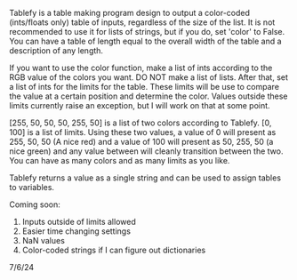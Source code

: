 Tablefy is a table making program design to output a color-coded (ints/floats only) table of inputs, regardless
of the size of the list. It is not recommended to use it for lists of strings, but if you do, set 'color' to False.
You can have a table of length equal to the overall width of the table and a description of any length.

If you want to use the color function, make a list of ints according to the RGB value of the colors you want.
DO NOT make a list of lists. After that, set a list of ints for the limits for the table. These limits will be
use to compare the value at a certain position and determine the color. Values outside these limits currently
raise an exception, but I will work on that at some point.

[255, 50, 50, 50, 255, 50] is a list of two colors according to Tablefy.
[0, 100] is a list of limits.
Using these two values, a value of 0 will present as 255, 50, 50 (A nice red) and a value of 100 will present
as 50, 255, 50 (a nice green) and any value between will cleanly transition between the two. You can have as
many colors and as many limits as you like.

Tablefy returns a value as a single string and can be used to assign tables to variables.

Coming soon:
1. Inputs outside of limits allowed
2. Easier time changing settings
3. NaN values
4. Color-coded strings if I can figure out dictionaries

7/6/24
